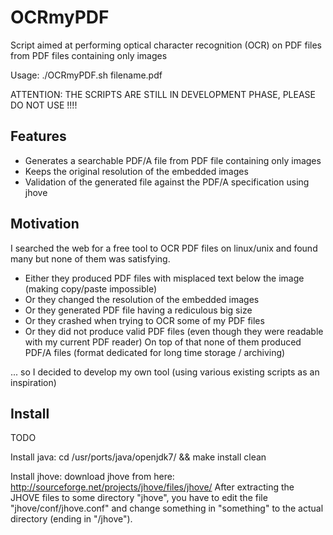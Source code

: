 OCRmyPDF
========

Script aimed at performing optical character recognition (OCR) on PDF files from PDF files containing only images

Usage: ./OCRmyPDF.sh filename.pdf

ATTENTION: THE SCRIPTS ARE STILL IN DEVELOPMENT PHASE, PLEASE DO NOT USE !!!!

Features
--------

- Generates a searchable PDF/A file from PDF file containing only images
- Keeps the original resolution of the embedded images
- Validation of the generated file against the PDF/A specification using jhove


Motivation
----------

I searched the web for a free tool to OCR PDF files on linux/unix and found many but none of them was satisfying.
- Either they produced PDF files with misplaced text below the image (making copy/paste impossible)
- Or they changed the resolution of the embedded images
- Or they generated PDF file having a rediculous big size
- Or they crashed when trying to OCR some of my PDF files
- Or they did not produce valid PDF files (even though they were readable with my current PDF reader) 
On top of that none of them produced PDF/A files (format dedicated for long time storage / archiving)

... so I decided to develop my own tool (using various existing scripts as an inspiration)

Install
--------

TODO

Install java:
cd /usr/ports/java/openjdk7/ && make install clean

Install jhove:
download jhove from here: http://sourceforge.net/projects/jhove/files/jhove/
After extracting the JHOVE files to some directory "jhove", you have to edit the file "jhove/conf/jhove.conf" and change something in "something" to the actual directory (ending in "/jhove").






